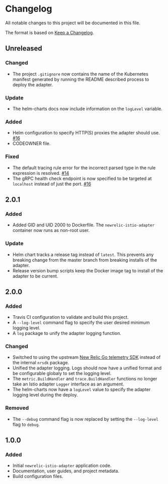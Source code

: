 # Changelog
All notable changes to this project will be documented in this file.

The format is based on [Keep a Changelog](https://keepachangelog.com/en/1.0.0/).

## Unreleased

### Changed

* The project `.gitignore` now contains the name of the Kubernetes manifest generated by running the README described process to deploy the adapter.

### Update

* The helm-charts docs now include information on the `logLevel` variable.

### Added

* Helm configuration to specify HTTP(S) proxies the adapter should use. [#16](https://github.com/newrelic/newrelic-istio-adapter/issues/16)
* CODEOWNER file.

### Fixed

* The default tracing rule error for the incorrect parsed type in the rule expression is resolved. [#14](https://github.com/newrelic/newrelic-istio-adapter/issues/14)
* The gRPC health check endpoint is now specified to be targeted at `localhost` instead of just the port. [#16](https://github.com/newrelic/newrelic-istio-adapter/issues/16)

## 2.0.1

### Added

*   Added GID and UID 2000 to Dockerfile. The `newrelic-istio-adapter` container now runs as non-root user. 

### Update

*  Helm chart tracks a release tag instead of `latest`. This prevents any breaking change from the master branch from breaking installs of the adapter.
*  Release version bump scripts keep the Docker image tag to install of the adapter to be current.

## 2.0.0

### Added

*   Travis CI configuration to validate and build this project.
*   A `--log-level` command flag to specify the user desired minimum logging level.
*   A `log` package to unify the adapter logging function.

### Changed

*   Switched to using the upstream [New Relic Go telemetry SDK](https://github.com/newrelic/newrelic-telemetry-sdk-go) instead of the internal `nrsdk` package.
*   Unified the adapter logging. Logs should now have a unified format and be configurable globaly to set the logging level.
*   The `metric.BuildHandler` and `trace.BuildHandler` functions no longer take an Istio adapter `Logger` interface as an argument.
*   The helm-charts now have a `logLevel` value to specify the adapter logging level during the deploy.

### Removed

*   The `--debug` command flag is now replaced by setting the `--log-level` flag to `debug`.

## 1.0.0

### Added

*   Initial `newrelic-istio-adapter` application code.
*   Documentation, user guides, and project metadata.
*   Build configuration files.
